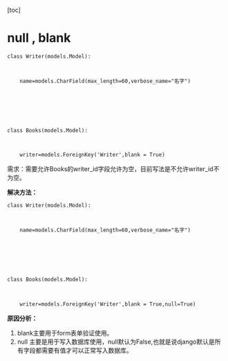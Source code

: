 [toc]



# null , blank

```html
class Writer(models.Model):



    name=models.CharField(max_length=60,verbose_name="名字")



    



class Books(models.Model):



    writer=models.ForeignKey('Writer',blank = True)
```

需求：需要允许Books的writer_id字段允许为空，目前写法是不允许writer_id不为空。

**解决方法：**

```html
class Writer(models.Model):



    name=models.CharField(max_length=60,verbose_name="名字")



    



class Books(models.Model):



    writer=models.ForeignKey('Writer',blank = True,null=True)
```

**原因分析：**

1. blank主要用于form表单验证使用。
2. null 主要是用于写入数据库使用，null默认为False,也就是说django默认是所有字段都需要有值才可以正常写入数据库。



